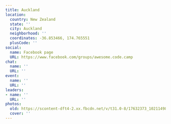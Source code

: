 ```yaml
---
title: Auckland
location:
  country: New Zealand
  state: ''
  city: Auckland
  neighborhood: ''
  coordinates: -36.853466, 174.765551
  plusCode: ''
social:
  name: Facebook page
  URL: https://www.facebook.com/groups/awesome.code.camp
chat:
  name: ''
  URL: ''
event:
  name: ''
  URL: ''
leaders:
- name: ''
  URL: ''
photos:
  old: https://scontent-dft4-2.xx.fbcdn.net/v/t31.0-8/17632373_10211498978606753_9112098305650042382_o.jpg?oh=cba308e6aa218073188f66a1a7f0da78&oe=59982593
  cover: ''
---
```

